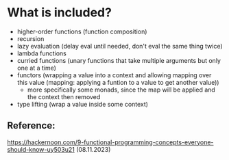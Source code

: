 # What is included?
* higher-order functions (function composition)
* recursion
* lazy evaluation (delay eval until needed, don't eval the same thing twice)
* lambda functions
* curried functions (unary functions that take multiple arguments but only one at a time)
* functors (wrapping a value into a context and allowing mapping over this value (mapping: applying a funtion to a value to get another value))
  * more specifically some monads, since the map will be applied and the context then removed
* type lifting (wrap a value inside some context)

## Reference:
https://hackernoon.com/9-functional-programming-concepts-everyone-should-know-uy503u21 (08.11.2023)
